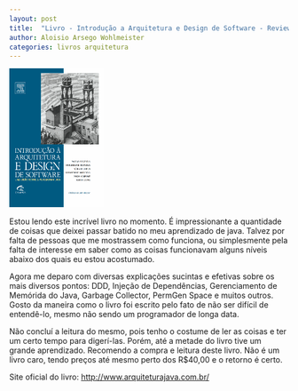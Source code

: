 ```yaml
---
layout: post
title:  "Livro - Introdução a Arquitetura e Design de Software - Review"
author: Aloisio Arsego Wohlmeister
categories: livros arquitetura
---
```


![Introdução a Arquitetura e Design de Software][capa-introducao-arquitetura-design-software]

Estou lendo este incrível livro no momento. É impressionante a quantidade de coisas que deixei passar batido no meu aprendizado de java. Talvez por falta de pessoas que me mostrassem como funciona, ou simplesmente pela falta de interesse em saber como as coisas funcionavam alguns níveis abaixo dos quais
eu estou acostumado.  

Agora me deparo com diversas explicações sucintas e efetivas sobre os mais diversos pontos: DDD, Injeção de Dependências, Gerenciamento de Memórida do Java, Garbage Collector, PermGen Space e muitos outros.
Gosto da maneira como o livro foi escrito pelo fato de não ser difícil de entendê-lo, mesmo não sendo um programador de longa data.   

Não concluí a leitura do mesmo, pois tenho o costume de ler as coisas e ter um certo tempo para digerí-las. Porém, até a metade do livro tive um grande aprendizado.
Recomendo a compra e leitura deste livro. Não é um livro caro, tendo preços até mesmo perto dos R$40,00 e o retorno é certo.

Site oficial do livro:
http://www.arquiteturajava.com.br/

[capa-introducao-arquitetura-design-software]: /images/livros/capa-introducao-arquitetura-design-software.png